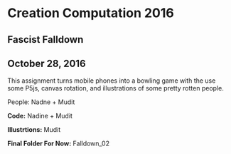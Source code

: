 # Creation Computation 2016

## Fascist Falldown
## October 28, 2016

<p>This assignment turns mobile phones into a bowling game with the use some P5js, canvas rotation, and illustrations of some pretty rotten people.</p> 
<p>People: Nadne + Mudit</p>
<p><b>Code:</b> Nadine + Mudit</p>
<p><b>Illustrtions:</b>  Mudit </p>
<p><b>Final Folder For Now:</b> Falldown_02</p>
